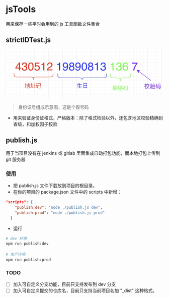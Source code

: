 # jsTools
用来保存一些平时会用到的 js 工具函数文件集合  

## strictIDTest.js  

![idNum](./images/id.jpg)  

> 身份证号组成示意图，这是个假号码
 
- 用来验证身份证格式，严格版本：除了格式检验以外，还包含地区校验精确到省级，和加权因子校验

## publish.js
用于当项目没有在 jenkins 或 gitlab 里面集成自动打包功能，而本地打包上传到 git 服务器

### 使用
- 把 publish.js 文件下载放到项目的根目录。  
- 在你的项目的 package.json 文件中的 scripts 中新增：  
```json
"scripts": {
    "publish:dev": "node ./publish.js dev", 
    "publish:prod": "node ./publish.js prod"
  }
```  
- 运行  
```bash
# dev 环境
npm run publish:dev

# 生产环境
npm run publish:prod
```
### TODO
- [ ] 加入可自定义分支功能，目前只支持发布到 dev 分支   
- [ ] 加入可自定义提交的仓库名，目前只支持当前项目名加 "_dist" 这种格式。
